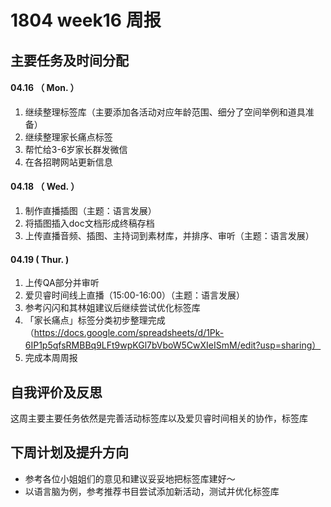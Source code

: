 # 1804 week16 周报

## 主要任务及时间分配

#### 04.16 （ Mon. ）

1. 继续整理标签库（主要添加各活动对应年龄范围、细分了空间举例和道具准备）
2. 继续整理家长痛点标签
3. 帮忙给3-6岁家长群发微信
4. 在各招聘网站更新信息

#### 04.18 （ Wed. ）

1. 制作直播插图（主题：语言发展）
2. 将插图插入doc文档形成终稿存档
2. 上传直播音频、插图、主持词到素材库，并排序、审听（主题：语言发展）

#### 04.19 ( Thur. )

1. 上传QA部分并审听
2. 爱贝睿时间线上直播（15:00-16:00）（主题：语言发展）
3. 参考闪闪和其林姐建议后继续尝试优化标签库
4. 「家长痛点」标签分类初步整理完成（https://docs.google.com/spreadsheets/d/1Pk-6IP1p5qfsRMBBq9LFt9wpKGl7bVboW5CwXIeISmM/edit?usp=sharing）
4. 完成本周周报

   
## 自我评价及反思

这周主要主要任务依然是完善活动标签库以及爱贝睿时间相关的协作，标签库


## 下周计划及提升方向

- 参考各位小姐姐们的意见和建议妥妥地把标签库建好～
- 以语言脑为例，参考推荐书目尝试添加新活动，测试并优化标签库


